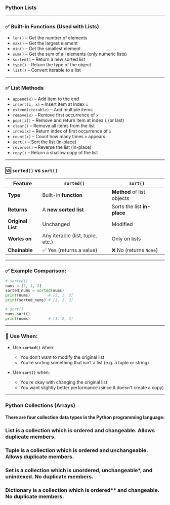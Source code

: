 ### Python Lists

---

### ✅ **Built-in Functions (Used with Lists)**

* `len()` – Get the number of elements
* `max()` – Get the largest element
* `min()` – Get the smallest element
* `sum()` – Get the sum of all elements (only numeric lists)
* `sorted()` – Return a new sorted list
* `type()` – Return the type of the object
* `list()` – Convert iterable to a list

---

### ✅ **List Methods**

* `append(x)` – Add item to the end
* `insert(i, x)` – Insert item at index `i`
* `extend(iterable)` – Add multiple items
* `remove(x)` – Remove first occurrence of `x`
* `pop([i])` – Remove and return item at index `i` (or last)
* `clear()` – Remove all items from the list
* `index(x)` – Return index of first occurrence of `x`
* `count(x)` – Count how many times `x` appears
* `sort()` – Sort the list (in-place)
* `reverse()` – Reverse the list (in-place)
* `copy()` – Return a shallow copy of the list

---


### 🆚 `sorted()` vs `sort()`

| Feature           | `sorted()`                       | `sort()`                    |
| ----------------- | -------------------------------- | --------------------------- |
| **Type**          | Built-in **function**            | **Method** of list objects  |
| **Returns**       | A **new sorted list**            | Sorts the list **in-place** |
| **Original List** | Unchanged                        | Modified                    |
| **Works on**      | Any iterable (list, tuple, etc.) | Only on lists               |
| **Chainable**     | ✅ Yes (returns a value)          | ❌ No (returns `None`)       |

---

### ✅ Example Comparison:

```python
# sorted()
nums = [3, 1, 2]
sorted_nums = sorted(nums)
print(nums)        # [3, 1, 2]
print(sorted_nums) # [1, 2, 3]

# sort()
nums.sort()
print(nums)        # [1, 2, 3]
```

---

### 📌 Use When:

* Use **`sorted()`** when:

  * You don’t want to modify the original list
  * You’re sorting something that isn’t a list (e.g. a tuple or string)

* Use **`sort()`** when:

  * You’re okay with changing the original list
  * You want slightly better performance (since it doesn't create a copy)

---


### Python Collections (Arrays)
#### There are four collection data types in the Python programming language:

### List is a collection which is ordered and changeable. Allows duplicate members.
### Tuple is a collection which is ordered and unchangeable. Allows duplicate members.
### Set is a collection which is unordered, unchangeable*, and unindexed. No duplicate members.
### Dictionary is a collection which is ordered** and changeable. No duplicate members.
